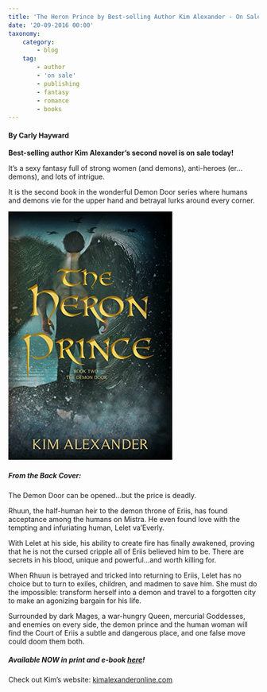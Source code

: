 ```yaml
---
title: 'The Heron Prince by Best-selling Author Kim Alexander - On Sale Now!'
date: '20-09-2016 00:00'
taxonomy:
    category:
        - blog
    tag:
        - author
        - 'on sale'
        - publishing
        - fantasy
        - romance
        - books
---
```


#### By Carly Hayward

**Best-selling author Kim Alexander’s second novel is on sale today!**

It’s a sexy fantasy full of strong women (and demons), anti-heroes (er…demons), and lots of intrigue.

It is the second book in the wonderful Demon Door series where humans and demons vie for the upper hand and betrayal lurks around every corner.

![](HeronPrince_cover_cb_editing.jpg)

##### From the Back Cover:

The Demon Door can be opened...but the price is deadly.

Rhuun, the half-human heir to the demon throne of Eriis, has found acceptance among the humans on Mistra. He even found love with the tempting and infuriating human, Lelet va’Everly.

With Lelet at his side, his ability to create fire has finally awakened, proving that he is not the cursed cripple all of Eriis believed him to be. There are secrets in his blood, unique and powerful...and worth killing for.

When Rhuun is betrayed and tricked into returning to Eriis, Lelet has no choice but to turn to exiles, children, and madmen to save him. She must do the impossible: transform herself into a demon and travel to a forgotten city to make an agonizing bargain for his life.

Surrounded by dark Mages, a war-hungry Queen, mercurial Goddesses, and enemies on every side, the demon prince and the human woman will find the Court of Eriis a subtle and dangerous place, and one false move could doom them both.

##### Available NOW in print and e-book [here](https://www.amazon.com/Heron-Prince-Demon-Door-Book-ebook/dp/B01LA4RYZ8/ref=tmm_kin_swatch_0?_encoding=UTF8&qid=1474387363&sr=8-1?target=_blank)!

Check out Kim’s website: [kimalexanderonline.com](http://kimalexanderonline.com/wp/?target=_blank)
